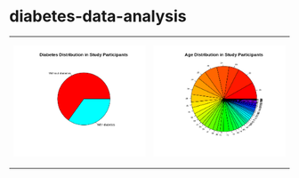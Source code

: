# diabetes-data-analysis


<table>
    <tr>
        <td> 
          <p align="center">
            <img src="https://github.com/luamz/diabetes-data-analysis/blob/master/imgs/diabetes_distribution.png?raw=true" width="390">
          </p> 
        </td>
        <td> 
          <p align="center">
            <img src="https://github.com/luamz/diabetes-data-analysis/blob/master/imgs/age_distribution.png?raw=true" width="390">
          </p> 
        </td>
    </tr>
</table>
